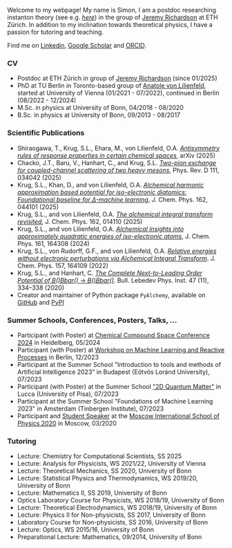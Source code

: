 Welcome to my webpage! My name is Simon, I am a postdoc researching instanton theory (see e.g. [_here_](https://www.nature.com/articles/s41467-024-48463-2)) in the group of [Jeremy Richardson](https://www.richardson.ethz.ch/people/jeremy-richardson.html) at ETH Zürich. In addition to my inclination towards theoretical physics, I have a passion for tutoring and teaching.

Find me on [Linkedin](https://www.linkedin.com/in/simon-le%C3%B3n-krug-191012284/), [Google Scholar](https://scholar.google.com/citations?user=SXvLvh8AAAAJ&hl=de&oi=ao) and [ORCID](https://orcid.org/0000-0002-9821-8280).

### CV
- Postdoc at ETH Zürich in group of [Jeremy Richardson](https://www.richardson.ethz.ch/people/jeremy-richardson.html) (since 01/2025)
- PhD at TU Berlin in Toronto-based group of [Anatole von Lilienfeld](https://chemspacelab.chem.utoronto.ca/people/head-of-lab), started at University of Vienna (01/2021 - 07/2022), continued in Berlin (08/2022 - 12/2024)
- M.Sc. in physics at University of Bonn, 04/2018 - 08/2020
- B.Sc. in physics at University of Bonn, 09/2013 - 08/2017

### Scientific Publications
- Shiraogawa, T., Krug, S.L., Ehara, M., von Lilienfeld, O.A. [_Antisymmetry rules of response properties in certain chemical spaces_](https://arxiv.org/abs/2502.12761), arXiv (2025)
- Chacko, J.T., Baru, V., Hanhart, C., and Krug, S.L. [_Two-pion exchange for coupled-channel scattering of two heavy mesons_](https://doi.org/10.1103/PhysRevD.111.034042), Phys. Rev. D 111, 034042 (2025)
- Krug, S.L., Khan, D., and von Lilienfeld, O.A. [_Alchemical harmonic approximation based potential for iso-electronic diatomics: Foundational baseline for Δ-machine learning_](https://doi.org/10.1063/5.0241872), J. Chem. Phys. 162, 044101 (2025)
- Krug, S.L., and von Lilienfeld, O.A. [_The alchemical integral transform revisited_](https://doi.org/10.1063/5.0245863), J. Chem. Phys. 162, 014110 (2025)
- Krug, S.L., and von Lilienfeld, O.A. [_Alchemical insights into approximately quadratic energies of iso-electronic atoms_](https://doi.org/10.1063/5.0225865), J. Chem. Phys. 161, 164308 (2024)
- Krug, S.L., von Rudorff, G.F., and von Lilienfeld, O.A. [_Relative energies without electronic perturbations via Alchemical Integral Transform_](https://doi.org/10.1063/5.0111511). J. Chem. Phys. 157, 164109 (2022)
- Krug, S.L., and Hanhart, C.  [_The Complete Next-to-Leading Order Potential of B(*)Bbar(*) -> B(*)Bbar(*)_](https://link.springer.com/article/10.3103/S1068335620110032). Bull. Lebedev Phys.
Inst. 47 (11), 334–338 (2020)
- Creator and maintainer of Python package ```PyAlchemy```, available on [GitHub](https://github.com/SimonLeonKrug/pyalchemy) and [PyPI](https://pypi.org/project/pyalchemy/)

### Summer Schools, Conferences, Posters, Talks, ...
- Participant (with Poster) at [Chemical Compound Space Conference 2024](https://ccsc2024.github.io/) in Heidelberg, 05/2024
- Participant (with Poster) at [Workshop on Machine Learning and Reactive Processes](https://www.bifold.berlin/news-events/events/workshop-quantum-machine-learning) in Berlin, 12/2023
- Participant at the Summer School "Introduction to tools and methods of Artificial Intelligence 2023" in Budapest (Eötvös Loránd University), 07/2023
- Participant (with Poster) at the Summer School ["2D Quantum Matter"](https://sites.google.com/view/2dqm/home) in Lucca (University of Pisa), 07/2023
- Participant at the Summer School "Foundations of Machine Learning 2023" in Amsterdam (Tinbergen Institute), 07/2023
- Participant and [Student Speaker](https://mosphys.ru/indico/event/5/contributions/251/) at the [Moscow International School of Physics 2020](https://mosphys.ru/2020/) in Moscow, 03/2020

### Tutoring
- Lecture: Chemistry for Computational Scientists, SS 2025
- Lecture: Analysis for Physicists, WS 2021/22, University of Vienna
- Lecture: Theoretical Mechanics, SS 2020, University of Bonn
- Lecture: Statistical Physics and Thermodynamics, WS 2019/20, University of Bonn
- Lecture: Mathematics II, SS 2019, University of Bonn
- Optics Laboratory Course for Physicists, WS 2018/19, University of Bonn
- Lecture: Theoretical Electrodynamics, WS 2018/19, University of Bonn
- Lecture: Physics II for Non-physicists, SS 2017, University of Bonn
- Laboratory Course for Non-physicists, SS 2016, University of Bonn
- Lecture: Optics, WS 2015/16, University of Bonn
- Preparational Lecture: Mathematics, 09/2014, University of Bonn
